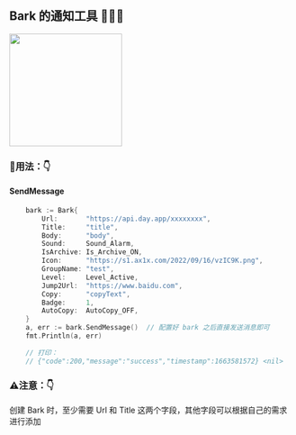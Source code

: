 ## Bark 的通知工具 🎉🎉🎉
<img src="https://wx3.sinaimg.cn/mw690/0060lm7Tly1g0nfnjjxbbj30sg0sg757.jpg" width=200px height=200px />  

### 🍺用法：👇
#### SendMessage
```go
	bark := Bark{
		Url:       "https://api.day.app/xxxxxxxx",
		Title:     "title",
		Body:      "body",
		Sound:     Sound_Alarm,
		IsArchive: Is_Archive_ON,
		Icon:      "https://s1.ax1x.com/2022/09/16/vzIC9K.png",
		GroupName: "test",
		Level:     Level_Active,
		Jump2Url:  "https://www.baidu.com",
		Copy:      "copyText",
		Badge:     1,
		AutoCopy:  AutoCopy_OFF,
	}
	a, err := bark.SendMessage()  // 配置好 bark 之后直接发送消息即可
	fmt.Println(a, err)
	
	// 打印：
	// {"code":200,"message":"success","timestamp":1663581572} <nil>
```

### ⚠️注意：👇  
创建 Bark 时，至少需要 Url 和 Title 这两个字段，其他字段可以根据自己的需求进行添加
